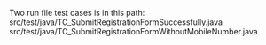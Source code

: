 Two run file test cases is in this path: 
src/test/java/TC_SubmitRegistrationFormSuccessfully.java
src/test/java/TC_SubmitRegistrationFormWithoutMobileNumber.java
